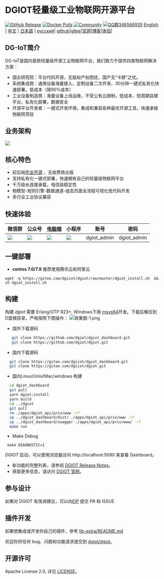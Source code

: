 # DGIOT轻量级工业物联网开源平台

[![GitHub Release](https://img.shields.io/github/release/dgiot/dgiot?color=brightgreen)](https://github.com/dgiot/dgiot/releases)
[![Docker Pulls](https://img.shields.io/docker/pulls/dgiot/dgiot)](https://hub.docker.com/r/dgiot/dgiot)
[![Community](https://img.shields.io/badge/Community-DGIOT-yellow)](https://tech.iotn2n.com)
[![QQ群346566935](https://img.shields.io/badge/QQ群-346566935-brightgreen)](https://jq.qq.com/?_wv=1027&k=LipWZvDe)
[English](./README.md) | [中文](./README-CN.md) | [日本語](./README-JP.md) | [русский](./README-RU.md)|
[github](https://github.com/dgiot?from=git)|[gitee](https://www.iotn2n.com?from=git)|[官网](https://www.iotn2n.com?from=git)|[博客](https://tech.iotn2n.com?from=git)|[体验](https://prod.iotn2n.com?from=git)|
## DG-IoT简介
DG-IoT是国内首款轻量级开源工业物联网平台，我们致力于提供四类物联网解决方案：
+ 国企研究院：平台代码开源，无版权产权困扰，国产无“卡脖”之忧。
+ 系统集成商：通用设备海量接入、定制设备二次开发、30分钟一键式私有化快速部署，低成本（降90%成本）
+ 工业设备制造商：海量设备上线运维，不受公有云限制，低成本，短周期自建平台，私有化部署，数据安全
+ 开源平台开发者：一键式开发环境，集成和兼容各种最优开源工具，快速承接物联网项目
## 业务架构
![](http://dgiot-1253666439.cos.ap-shanghai-fsi.myqcloud.com/msys64/dgiot_businuess_arch.jpg)
## 核心特色
+ 前后端[完全开源](https://github.com/dgiot/dgiot/blob/master/Platform-service.md) ，无收费商业版
+ 支持私有化一键式部署，快速拥有自己的轻量级物联网平台
+ 千万级长连接承载，电信级稳定性
+ 物模型-规则引擎-数据通道-组态页面全流程可视化低代码开发
+ 多行业工业协议兼容
## 快速体验
|微信群|公众号|[电脑端](https://prod.iotn2n.com/)|小程序|账号|密码|
|---|---|---|---|---|---|
|![](https://user-images.githubusercontent.com/51999461/144572983-16bf3223-a00b-4cd6-9446-cb652f81c8af.png)|![](http://dgiot-1253666439.cos.ap-shanghai-fsi.myqcloud.com/dgiot_release/dgiot_wechat.jpg)|![](http://dgiot-1253666439.cos.ap-shanghai-fsi.myqcloud.com/wechat/qrcode.png)|![](http://dgiot-1253666439.cos.ap-shanghai-fsi.myqcloud.com/dgiot_release/dgiot_dashboard.png) |dgiot_admin|dgiot_admin|
## 一键部署
+ **centos 7.6/7.9** 推荐使用腾讯云和阿里云
```
wget -q https://gitee.com/dgiiot/dgiot/raw/master/dgiot_install.sh  && sh dgiot_install.sh
```
## 构建
 构建 *dgiot* 需要 Erlang/OTP R23+, Windows下用 [msys64](http://dgiot-1253666439.cos.ap-shanghai-fsi.myqcloud.com/msys64/msys64.zip)开发。下载后解压到D盘根目录，严格按照下图操作：
![效果图-1.png](http://dgiot-1253666439.cos.ap-shanghai-fsi.myqcloud.com/msys64/%E6%95%88%E6%9E%9C%E5%9B%BE-1.png)
 +  国外下载源码
  ```bash
     git clone https://github.com/dgiot/dgiot_dashboard.git
     git clone https://github.com/dgiot/dgiot.git
   ```
 +  国内下载源码
   ```bash
     git clone https://gitee.com/dgiiot/dgiot_dashboard.git
     git clone https://gitee.com/dgiiot/dgiot.git
   ```
 +  国内Linux/Unix/Mac/windows 构建
  ```bash
    cd dgiot_dashboard
    git pull
    yarn dgiot:install
    yarn build
    cd ../dgiot
    git pull
    rm ./apps/dgiot_api/priv/www -rf
    cp ../dgiot_dashboard/dist/ ./apps/dgiot_api/priv/www -rf
    cp ../dgiot_dashboard/swagger ./apps/dgiot_api/priv/www/ -rf
    make run
 ```
+ Make Debug
 ```
  make DIAGNOSTIC=1
 ```
*DGIOT* 启动，可以使用浏览器访问 http://localhost:5080 来查看 Dashboard。

- 新功能的完整列表，请参阅 [DGIOT Release Notes](https://github.com/dgiot/dgiot/releases)。
- 获取更多信息，请访问 [DGIOT 官网](https://tech.iotn2n.com/)。

## 参与设计

如果对 DGIOT 有改进建议，可以向[EIP](https://github.com/dgiot/eip) 提交 PR 和 ISSUE

## 插件开发

如果想集成或开发你自己的插件，参考 [lib-extra/README.md](./lib-extra/README.md)

欢迎你将任何 bug、问题和功能请求提交到 [dgiot/dgiot](https://github.com/dgiot/dgiot/issues)。

## 开源许可
Apache License 2.0, 详见 [LICENSE](./LICENSE)。
